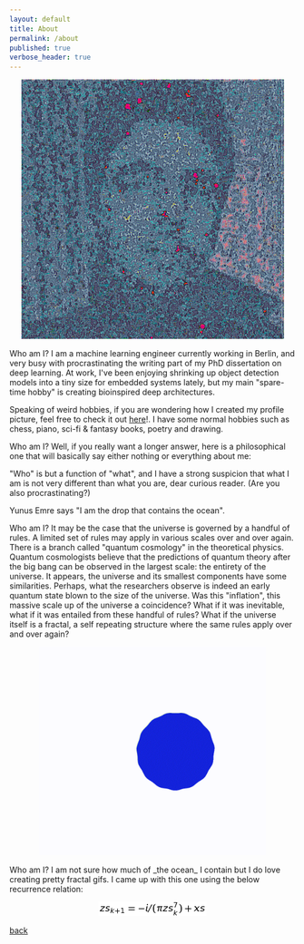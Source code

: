```yaml
---
layout: default
title: About
permalink: /about
published: true
verbose_header: true
---
```

<p align="center">
   <img src="images/profile_11.png?raw=True">
</p>
Who am I? I am a machine learning engineer currently working in Berlin, and very busy with procrastinating the writing part of my PhD 
dissertation on deep learning. At work, I've been enjoying shrinking up object detection models into a tiny size for embedded systems 
lately, but my main "spare-time hobby" is creating bioinspired deep architectures.

Speaking of weird hobbies, if you are wondering how I created my profile picture, feel free to check it out [here](/perona_malik_on_drugs)!. I have some normal hobbies such as chess, piano, sci-fi & fantasy books, poetry and drawing.

Who am I? Well, if you really want a longer answer, here is a philosophical one that will basically say either nothing or everything about me: 

"Who" is but a function of "what", and I have a strong suspicion that what I am is not very different than what you are, dear curious reader. (Are you also procrastinating?)

Yunus Emre says "I am the drop that contains the ocean". 

Who am I? It may be the case that the universe is governed by a handful of rules. A limited set of rules may apply in various scales over and over again. There is a branch called "quantum cosmology" in the theoretical physics. Quantum cosmologists believe that the predictions of quantum theory after the big bang can be observed in the largest scale: the entirety of the universe. It appears, the universe and its smallest components have some similarities. Perhaps, what the researchers observe is indeed an early quantum state blown to the size of the universe. Was this "inflation", this massive scale up of the universe a coincidence? What if it was inevitable, what if it was entailed from these handful of rules? What if the universe itself is a fractal, a self repeating structure where the same rules apply over and over again? 
<p align="center">
   <img " width="400" height="368" src="images/fractal.gif?raw=True">
</p>
Who am I? I am not sure how much of _the ocean_ I contain but I do love creating pretty fractal gifs. I came up with this one using the below recurrence relation:
<p align="center">
   <img src="images/fractal_eqn.png?raw=True">
</p>


[back](./)

